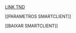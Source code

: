 [LINK TND](https://tdn.totvs.com/pages/viewpage.action?pageId=6066024)

[[PARAMETROS SMARTCLIENT]]

[[BAIXAR SMARTCLIENT]]